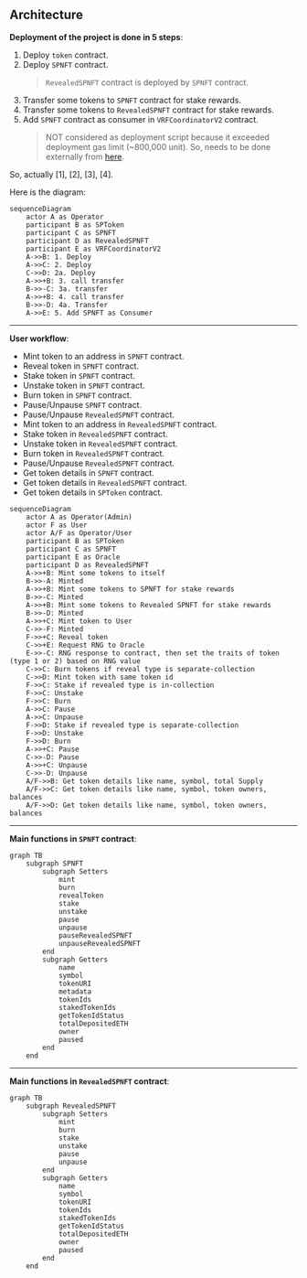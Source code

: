 ## Architecture

**Deployment of the project is done in 5 steps**:

1. Deploy `token` contract.
2. Deploy `SPNFT` contract.
   > `RevealedSPNFT` contract is deployed by `SPNFT` contract.
3. Transfer some tokens to `SPNFT` contract for stake rewards.
4. Transfer some tokens to `RevealedSPNFT` contract for stake rewards.
5. Add `SPNFT` contract as consumer in `VRFCoordinatorV2` contract.
   > NOT considered as deployment script because it exceeded deployment gas limit (~800,000 unit). So, needs to be done externally from [here](https://vrf.chain.link/sepolia/4562).

So, actually [1], [2], [3], [4].

Here is the diagram:

```mermaid
sequenceDiagram
    actor A as Operator
    participant B as SPToken
    participant C as SPNFT
    participant D as RevealedSPNFT
    participant E as VRFCoordinatorV2
    A->>B: 1. Deploy
    A->>C: 2. Deploy
    C->>D: 2a. Deploy
    A->>+B: 3. call transfer
    B->>-C: 3a. transfer
    A->>+B: 4. call transfer
    B->>-D: 4a. Transfer
    A->>E: 5. Add SPNFT as Consumer
```

---

**User workflow**:

- Mint token to an address in `SPNFT` contract.
- Reveal token in `SPNFT` contract.
- Stake token in `SPNFT` contract.
- Unstake token in `SPNFT` contract.
- Burn token in `SPNFT` contract.
- Pause/Unpause `SPNFT` contract.
- Pause/Unpause `RevealedSPNFT` contract.
- Mint token to an address in `RevealedSPNFT` contract.
- Stake token in `RevealedSPNFT` contract.
- Unstake token in `RevealedSPNFT` contract.
- Burn token in `RevealedSPNFT` contract.
- Pause/Unpause `RevealedSPNFT` contract.
- Get token details in `SPNFT` contract.
- Get token details in `RevealedSPNFT` contract.
- Get token details in `SPToken` contract.

```mermaid
sequenceDiagram
    actor A as Operator(Admin)
    actor F as User
    actor A/F as Operator/User
    participant B as SPToken
    participant C as SPNFT
    participant E as Oracle
    participant D as RevealedSPNFT
    A->>+B: Mint some tokens to itself
    B->>-A: Minted
    A->>+B: Mint some tokens to SPNFT for stake rewards
    B->>-C: Minted
    A->>+B: Mint some tokens to Revealed SPNFT for stake rewards
    B->>-D: Minted
    A->>+C: Mint token to User
    C->>-F: Minted
    F->>+C: Reveal token
    C->>+E: Request RNG to Oracle
    E->>-C: RNG response to contract, then set the traits of token (type 1 or 2) based on RNG value
    C->>C: Burn tokens if reveal type is separate-collection
    C->>D: Mint token with same token id
    F->>C: Stake if revealed type is in-collection
    F->>C: Unstake
    F->>C: Burn
    A->>C: Pause
    A->>C: Unpause
    F->>D: Stake if revealed type is separate-collection
    F->>D: Unstake
    F->>D: Burn
    A->>+C: Pause
    C->>-D: Pause
    A->>+C: Unpause
    C->>-D: Unpause
    A/F->>B: Get token details like name, symbol, total Supply
    A/F->>C: Get token details like name, symbol, token owners, balances
    A/F->>D: Get token details like name, symbol, token owners, balances
```

---

**Main functions in `SPNFT` contract**:

```mermaid
graph TB
    subgraph SPNFT
        subgraph Setters
            mint
            burn
            revealToken
            stake
            unstake
            pause
            unpause
            pauseRevealedSPNFT
            unpauseRevealedSPNFT
        end
        subgraph Getters
            name
            symbol
            tokenURI
            metadata
            tokenIds
            stakedTokenIds
            getTokenIdStatus
            totalDepositedETH
            owner
            paused
        end
    end

```

---

**Main functions in `RevealedSPNFT` contract**:

```mermaid
graph TB
    subgraph RevealedSPNFT
        subgraph Setters
            mint
            burn
            stake
            unstake
            pause
            unpause
        end
        subgraph Getters
            name
            symbol
            tokenURI
            tokenIds
            stakedTokenIds
            getTokenIdStatus
            totalDepositedETH
            owner
            paused
        end
    end
```
